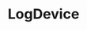 ---
facebook: https://facebook.com/groups/logdevice.oss
git: https://github.com/facebookincubator/LogDevice
logohandle: logdeviceio
sort: logdevice
title: LogDevice
website: https://logdevice.io/
---